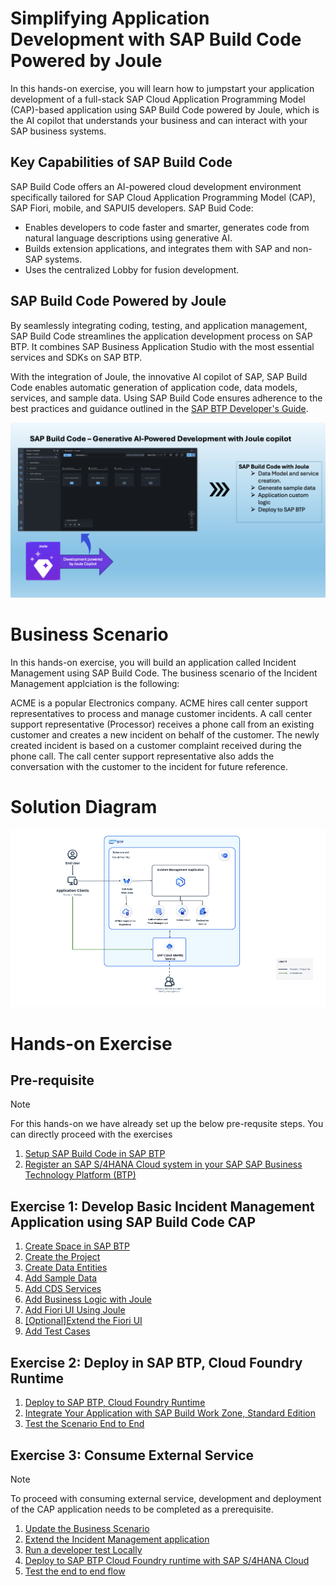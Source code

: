 # Simplifying Application Development with SAP Build Code Powered by Joule

In this hands-on exercise, you will learn how to jumpstart your application development of a full-stack SAP Cloud Application Programming Model (CAP)-based application using SAP Build Code powered by Joule, which is the AI copilot that understands your business and can interact with your SAP business systems.


## Key Capabilities of SAP Build Code

SAP Build Code offers an AI-powered cloud development environment specifically tailored for SAP Cloud Application Programming Model (CAP), SAP Fiori, mobile, and SAPUI5 developers. SAP Buid Code:
- Enables developers to code faster and smarter, generates code from natural language descriptions using generative AI.
- Builds extension applications, and integrates them with SAP and non-SAP systems.
- Uses the centralized Lobby for fusion development.

## SAP Build Code Powered by Joule

By seamlessly integrating coding, testing, and application management, SAP Build Code streamlines the application development process on SAP BTP. It combines SAP Business Application Studio with the most essential services and SDKs on SAP BTP.

With the integration of Joule, the innovative AI copilot of SAP, SAP Build Code enables automatic generation of application code, data models, services, and sample data. Using SAP Build Code ensures adherence to the best practices and guidance outlined in the [SAP BTP Developer's Guide](https://help.sap.com/docs/btp/btp-developers-guide/btp-developers-guide?version=Cloud).

![build code with joule](images/build-code.png)

# Business Scenario

In this hands-on exercise, you will build an application called Incident Management using SAP Build Code. The business scenario of the Incident Management applciation is the following:

ACME is a popular Electronics company. ACME hires call center support representatives to process and manage customer incidents. A call center support representative (Processor) receives a phone call from an existing customer and creates a new incident on behalf of the customer. The newly created incident is based on a customer complaint received during the phone call. The call center support representative also adds the conversation with the customer to the incident for future reference.

# Solution Diagram

![Solution Diagram](images/Solution-Diagram.png)

# Hands-on Exercise

## Pre-requisite
> [!Note]
> For this hands-on we have already set up the below pre-requsite steps. You can directly proceed with  the exercises

1. [Setup SAP Build Code  in SAP BTP](./document/prerequisites.md)
2. [Register an SAP S/4HANA Cloud system in your SAP SAP Business Technology Platform (BTP)](./document/add-remote-service/s4hana-cloud-to-btp-connectivity.md)


## Exercise 1: Develop Basic Incident Management Application using SAP Build Code CAP

1. [Create Space in SAP BTP](./document/create-space.md)
2. [Create the Project](./document/create-full-stack-project.md)
3. [Create Data Entities](./document/create-data-entities.md)
4. [Add Sample Data](./document/enhance-sample-data.md)
5. [Add CDS Services](./document/generate-service.md)
6. [Add Business Logic with Joule](./document/custom-logic.md)
7. [Add Fiori UI Using Joule](./document/fiori-ui.md)
8. [[Optional]Extend the Fiori UI](./document/extend-fiori-ui.md)
9. [Add Test Cases](./document/testcase.md)

## Exercise 2: Deploy in SAP BTP, Cloud Foundry Runtime

1. [Deploy to SAP BTP, Cloud Foundry Runtime](./document/deploy-cf.md)
2. [Integrate Your Application with SAP Build Work Zone, Standard Edition](./document/integrate-workzone.md) 
3. [Test the Scenario End to End](./document/e2e-testing.md)

## Exercise 3: Consume External Service

> [!Note]
> To proceed with consuming external service, development and deployment of the CAP application needs to be completed as a prerequisite.

1. [Update the Business Scenario](./document/add-remote-service/README.md)
2. [Extend the Incident Management аpplication](./document/add-remote-service/extend-app-cf.md)
3. [Run a developer test Locally](./document/add-remote-service/test-with-mock.md)
4. [Deploy to SAP BTP Cloud Foundry runtime with SAP S/4HANA Cloud](./document/add-remote-service/deploy-to-cf.md)
5. [Test the end to end flow](./document/add-remote-service/test-the-app.md)